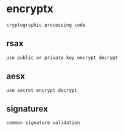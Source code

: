 # encryptx

    cryptographic processing code 

## rsax

    use public or private key encrypt decrypt 


## aesx

    use secret encrypt decrypt

## signaturex 

    common signature validation